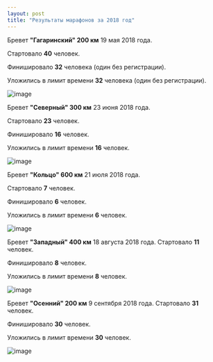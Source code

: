 ```yaml
---
layout: post
title: "Результаты марафонов за 2018 год"
---
```


Бревет **"Гагаринский" 200 км** 19 мая 2018 года.

Стартовало **40** человек.

Финишировало **32** человека (один без регистрации).

Уложились в лимит времени **32** человека (один без регистрации).

![image](http://brevet18.ru/images/itog.png)

Бревет **"Северный" 300 км** 23 июня 2018 года.

Стартовало **23** человек.

Финишировало **16** человек.

Уложились в лимит времени **16** человек.

![image](http://brevet18.ru/images/itog3.png)

Бревет **"Кольцо" 600 км** 21 июля 2018 года.

Стартовало **7** человек.

Финишировало **6** человек.

Уложились в лимит времени **6** человек.

![image](http://brevet18.ru/images/itog2.png)

Бревет **"Западный" 400 км** 18 августа 2018 года.
Стартовало **11** человек.

Финишировало **8** человек.

Уложились в лимит времени **8** человек.

![image](http://brevet18.ru/images/itog4.png)

Бревет **"Осенний" 200 км** 9 сентября 2018 года.
Стартовало **31** человек.

Финишировало **30** человек.

Уложились в лимит времени **30** человек.

![image](http://brevet18.ru/images/itog5.png)

